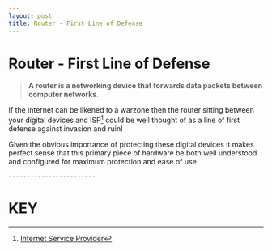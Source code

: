 ```yaml
---
layout: post
title: Router - First Line of Defense
---
```


# Router - First Line of Defense

> **A router is a networking device that forwards data packets between computer networks**.

If the internet can be likened to a warzone then the router sitting between your digital devices and ISP[^1] could be well thought of as a line of first defense against invasion and ruin! 

> 

Given the obvious importance of protecting these digital devices it makes perfect sense that this primary piece of hardware be both well understood and configured for maximum protection and ease of use.

>

```text
------------------------
```
# KEY

[^1]: [Internet Service Provider](https://en.wikipedia.org/wiki/Internet_service_provider)
